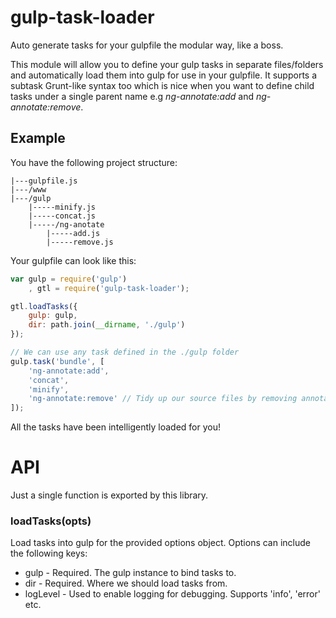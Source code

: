 gulp-task-loader
================

Auto generate tasks for your gulpfile the modular way, like a boss.

This module will allow you to define your gulp tasks in separate files/folders
and automatically load them into gulp for use in your gulpfile. It supports a
subtask Grunt-like syntax too which is nice when you want to define child tasks
under a single parent name e.g _ng-annotate:add_ and _ng-annotate:remove_.

## Example

You have the following project structure:

```
|---gulpfile.js
|---/www
|---/gulp
	|-----minify.js
	|-----concat.js
	|-----/ng-anotate
		|-----add.js
		|-----remove.js
```

Your gulpfile can look like this:

```javascript
var gulp = require('gulp')
	, gtl = require('gulp-task-loader');

gtl.loadTasks({
	gulp: gulp,
	dir: path.join(__dirname, './gulp')
});

// We can use any task defined in the ./gulp folder
gulp.task('bundle', [
	'ng-annotate:add',
	'concat',
	'minify',
	'ng-annotate:remove' // Tidy up our source files by removing annotations
]);
```

All the tasks have been intelligently loaded for you!

# API
Just a single function is exported by this library.

### loadTasks(opts)
Load tasks into gulp for the provided options object. Options can include the
following keys:

* gulp - Required. The gulp instance to bind tasks to.
* dir - Required. Where we should load tasks from.
* logLevel - Used to enable logging for debugging. Supports 'info', 'error' etc.
